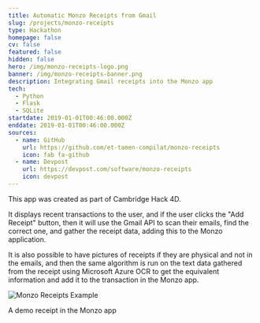```yaml
---
title: Automatic Monzo Receipts from Gmail
slug: /projects/monzo-receipts
type: Hackathon
homepage: false
cv: false
featured: false
hidden: false
hero: /img/monzo-receipts-logo.png
banner: /img/monzo-receipts-banner.png
description: Integrating Gmail receipts into the Monzo app
tech:
  - Python
  - Flask
  - SQLite
startdate: 2019-01-01T00:46:00.000Z
enddate: 2019-01-01T00:46:00.000Z
sources:
  - name: GitHub
    url: https://github.com/et-tamen-compilat/monzo-receipts
    icon: fab fa-github
  - name: Devpost
    url: https://devpost.com/software/monzo-receipts
    icon: devpost
---
```


This app was created as part of Cambridge Hack 4D.

It displays recent transactions to the user, and if the user clicks the "Add Receipt" button, then it will use the Gmail API to scan their emails, find the correct one, and gather the receipt data, adding this to the Monzo application.

It is also possible to have pictures of receipts if they are physical and not in the emails, and then the same algorithm is run on the text data gathered from the receipt using Microsoft Azure OCR to get the equivalent information and add it to the transaction in the Monzo app.

![Monzo Receipts Example](/img/monzo-receipts.png "Monzo Receipts Example")<p class="caption">A demo receipt in the Monzo app</p>
